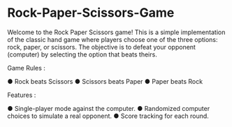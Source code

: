 # Rock-Paper-Scissors-Game
Welcome to the Rock Paper Scissors game! This is a simple implementation of the classic hand game where players choose one of the three options: rock, paper, or scissors. The objective is to defeat your opponent (computer) by selecting the option that beats theirs.


Game Rules :

● Rock beats Scissors
● Scissors beats Paper
● Paper beats Rock


Features :

● Single-player mode against the computer.
● Randomized computer choices to simulate a real opponent.
● Score tracking for each round.
